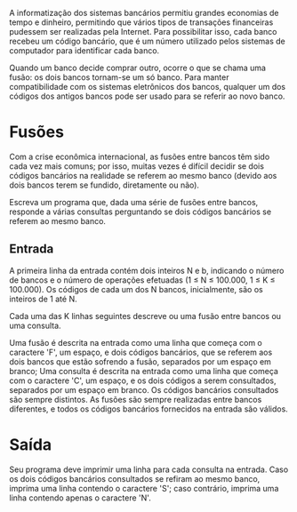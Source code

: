 A informatização dos sistemas bancários permitiu grandes economias de tempo e dinheiro, permitindo que vários tipos de transações financeiras pudessem ser realizadas pela Internet. Para possibilitar isso, cada banco recebeu um código bancário, que é um número utilizado pelos sistemas de computador para identificar cada banco.

Quando um banco decide comprar outro, ocorre o que se chama uma fusão: os dois bancos tornam-se um só banco. Para manter compatibilidade com os sistemas eletrônicos dos bancos, qualquer um dos códigos dos antigos bancos pode ser usado para se referir ao novo banco.

# Fusões

Com a crise econômica internacional, as fusões entre bancos têm sido cada vez mais comuns; por isso, muitas vezes é difícil decidir se dois códigos bancários na realidade se referem ao mesmo banco (devido aos dois bancos terem se fundido, diretamente ou não).

Escreva um programa que, dada uma série de fusões entre bancos, responde a várias consultas perguntando se dois códigos bancários se referem ao mesmo banco.

## Entrada
A primeira linha da entrada contém dois inteiros N e b, indicando o número de bancos e o número de operações efetuadas (1 ≤ N ≤ 100.000, 1 ≤ K ≤ 100.000). Os códigos de cada um dos N bancos, inicialmente, são os inteiros de 1 até N.

Cada uma das K linhas seguintes descreve ou uma fusão entre bancos ou uma consulta.

Uma fusão é descrita na entrada como uma linha que começa com o caractere 'F', um espaço, e dois códigos bancários, que se referem aos dois bancos que estão sofrendo a fusão, separados por um espaço em branco;
Uma consulta é descrita na entrada como uma linha que começa com o caractere 'C', um espaço, e os dois códigos a serem consultados, separados por um espaço em branco. Os códigos bancários consultados são sempre distintos.
As fusões são sempre realizadas entre bancos diferentes, e todos os códigos bancários fornecidos na entrada são válidos.

# Saída
Seu programa deve imprimir uma linha para cada consulta na entrada. Caso os dois códigos bancários consultados se refiram ao mesmo banco, imprima uma linha contendo o caractere 'S'; caso contrário, imprima uma linha contendo apenas o caractere 'N'.